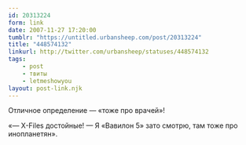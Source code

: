```yaml
---
id: 20313224
form: link
date: 2007-11-27 17:20:00
tumblr: "https://untitled.urbansheep.com/post/20313224"
title: "448574132"
linkurl: http://twitter.com/urbansheep/statuses/448574132
tags:
    - post
    - твиты
    - letmeshowyou
layout: post-link.njk
---
```

<p>Отличное определение — «тоже про врачей»!</p>

<p>«— X-Files достойные! — Я «Вавилон 5» зато смотрю, там тоже про инопланетян».</p>
